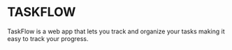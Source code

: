 # TASKFLOW
TaskFlow is a web app that lets you track and organize your tasks making it easy to track your progress.  
